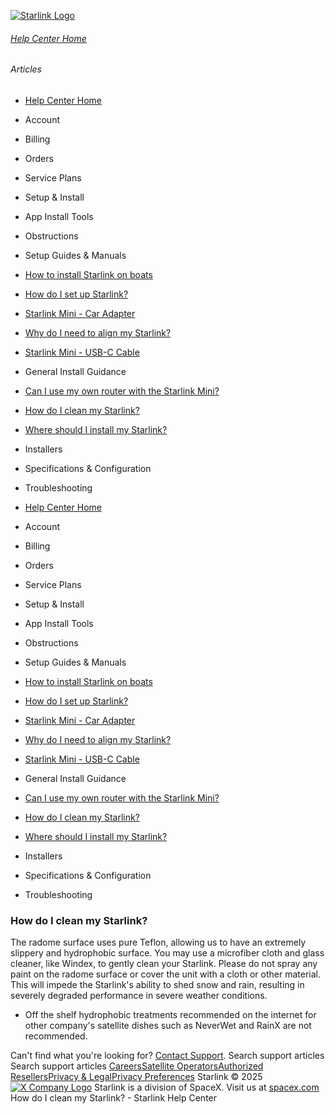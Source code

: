 [![Starlink Logo](https://www.starlink.com/_next/image?url=%2Fassets%2Fimages%2Flogo%2Flogo_white.png&w=3840&q=75)](https://www.starlink.com/support/article/<https:/www.starlink.com/>)
###### [Help Center Home](https://www.starlink.com/support/article/</support>)
###### Articles
  * [Help Center Home](https://www.starlink.com/support/article/</support>)
  * Account
  * Billing
  * Orders
  * Service Plans
  * Setup & Install
  * App Install Tools
  * Obstructions
  * Setup Guides & Manuals
  * [How to install Starlink on boats](https://www.starlink.com/support/article/</support/article/6d0a3213-27e9-1698-d877-08e181928e25>)
  * [How do I set up Starlink?](https://www.starlink.com/support/article/</support/article/cd99e833-2adc-1cb2-01c3-7f1fbefa3784>)
  * [Starlink Mini - Car Adapter](https://www.starlink.com/support/article/</support/article/8a0d11cd-ff87-83a0-5a42-fca892b14cff>)
  * [Why do I need to align my Starlink?](https://www.starlink.com/support/article/</support/article/0b6cf05f-f7dd-77cf-8ef3-12a5727658e8>)
  * [Starlink Mini - USB-C Cable](https://www.starlink.com/support/article/</support/article/7c9fb509-e3c4-c6af-b2f5-ef95e645c046>)
  * General Install Guidance
  * [Can I use my own router with the Starlink Mini?](https://www.starlink.com/support/article/</support/article/3751744f-cc32-f1ea-e73c-8c1be3008e57>)
  * [How do I clean my Starlink?](https://www.starlink.com/support/article/</support/article/587a41e0-9ab4-85ae-0aec-c3f163863436>)
  * [Where should I install my Starlink?](https://www.starlink.com/support/article/</support/article/5aec169f-4cbb-72a1-60eb-14a49cbd2858>)
  * Installers
  * Specifications & Configuration
  * Troubleshooting


  * [Help Center Home](https://www.starlink.com/support/article/</support>)
  * Account
  * Billing
  * Orders
  * Service Plans
  * Setup & Install
  * App Install Tools
  * Obstructions
  * Setup Guides & Manuals
  * [How to install Starlink on boats](https://www.starlink.com/support/article/</support/article/6d0a3213-27e9-1698-d877-08e181928e25>)
  * [How do I set up Starlink?](https://www.starlink.com/support/article/</support/article/cd99e833-2adc-1cb2-01c3-7f1fbefa3784>)
  * [Starlink Mini - Car Adapter](https://www.starlink.com/support/article/</support/article/8a0d11cd-ff87-83a0-5a42-fca892b14cff>)
  * [Why do I need to align my Starlink?](https://www.starlink.com/support/article/</support/article/0b6cf05f-f7dd-77cf-8ef3-12a5727658e8>)
  * [Starlink Mini - USB-C Cable](https://www.starlink.com/support/article/</support/article/7c9fb509-e3c4-c6af-b2f5-ef95e645c046>)
  * General Install Guidance
  * [Can I use my own router with the Starlink Mini?](https://www.starlink.com/support/article/</support/article/3751744f-cc32-f1ea-e73c-8c1be3008e57>)
  * [How do I clean my Starlink?](https://www.starlink.com/support/article/</support/article/587a41e0-9ab4-85ae-0aec-c3f163863436>)
  * [Where should I install my Starlink?](https://www.starlink.com/support/article/</support/article/5aec169f-4cbb-72a1-60eb-14a49cbd2858>)
  * Installers
  * Specifications & Configuration
  * Troubleshooting


### How do I clean my Starlink?
The radome surface uses pure Teflon, allowing us to have an extremely slippery and hydrophobic surface. You may use a microfiber cloth and glass cleaner, like Windex, to gently clean your Starlink.
Please do not spray any paint on the radome surface or cover the unit with a cloth or other material. This will impede the Starlink's ability to shed snow and rain, resulting in severely degraded performance in severe weather conditions. 
  * Off the shelf hydrophobic treatments recommended on the internet for other company's satellite dishes such as NeverWet and RainX are not recommended.


Can't find what you're looking for? [Contact Support](https://www.starlink.com/support/article/</support/tickets?sourceType=web_article_help_center&sourceValue=587a41e0-9ab4-85ae-0aec-c3f163863436>).
Search support articles
Search support articles
[Careers](https://www.starlink.com/support/article/<https:/www.spacex.com/careers>)[Satellite Operators](https://www.starlink.com/support/article/<https:/starlink.com/satellite-operators>)[Authorized Resellers](https://www.starlink.com/support/article/<https:/starlink.com/resellers>)[Privacy & Legal](https://www.starlink.com/support/article/<https:/starlink.com/legal>)[Privacy Preferences](https://www.starlink.com/support/article/<>)
Starlink © 2025
[![X Company Logo](https://www.starlink.com/assets/images/icons/x-logo.svg)](https://www.starlink.com/support/article/<https:/twitter.com/Starlink>)
Starlink is a division of SpaceX. Visit us at [spacex.com](https://www.starlink.com/support/article/<https:/www.spacex.com/>)
How do I clean my Starlink? - Starlink Help Center
